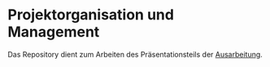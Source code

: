 # Projektorganisation und Management

Das Repository dient zum Arbeiten des Präsentationsteils der [Ausarbeitung](https://rleikam.github.io/SW-PM-WS2018-Gruppe_1_4-2/#/).